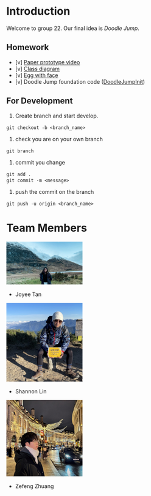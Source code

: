# Introduction

Welcome to group 22. Our final idea is *Doodle Jump*.

## Homework
- [v] [Paper prototype video](./static/IMG_0837.MOV)
- [v] [Class diagram](./static/DoodleJump_class_diagram.png)
- [v] [Egg with face](./EggWithFace.pde)
- [v] Doodle Jump foundation code ([DoodleJumpInit](./DoodleJumpInit/))
  
## For Development
1. Create branch and start develop.
```
git checkout -b <branch_name>
```

1. check you are on your own branch
```
git branch
```

1. commit you change
```
git add .
git commit -m <message>
```

1. push the commit on the branch
```
git push -u origin <branch_name>
```


# Team Members
<img src="./static/Joyee_swe.JPG" width="200" height=auto>

- Joyee Tan

<!-- ![Shannon](Shannon_Lin.jpeg) -->
<img src="./static/Shannon_Lin.jpeg" width="200" height=auto>

- Shannon Lin

<!-- ![Zefeng](Zefeng_Zhuang.jpg) -->
<img src="./static/Zefeng_Zhuang.jpg" width="200" height=auto>

- Zefeng Zhuang
